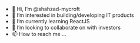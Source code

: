 - 👋 Hi, I’m @shahzad-mycroft
- 👀 I’m interested in building/developing IT products
- 🌱 I’m currently learning ReactJS
- 💞️ I’m looking to collaborate on with investors
- 📫 How to reach me ...

<!---
shahzad-mycroft/shahzad-mycroft is a ✨ special ✨ repository because its `README.md` (this file) appears on your GitHub profile.
You can click the Preview link to take a look at your changes.
--->
